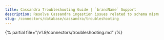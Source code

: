 ```yaml
---
title: Cassandra Troubleshooting Guide | `brandName` Support
description: Resolve Cassandra ingestion issues related to schema mismatches, driver compatibility, or tokens.
slug: /connectors/database/cassandra/troubleshooting
---
```


{% partial file="/v1.9/connectors/troubleshooting.md" /%}
